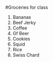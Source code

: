 #Groceries for class

1. Bananas
2. Beef Jerky
3. Coffee
4. Gf Beer
5. Cookies
6. Squid
7. Rice
8. Swiss Chard
